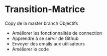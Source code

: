 # Transition-Matrice
Copy de la master branch 
Objectifs 
- Améliorer les fonctionnalités de connection 
- Apprendre à se servir de Github
- Envoyer des emails aux utilisateurs 
- Améliorer le code 
